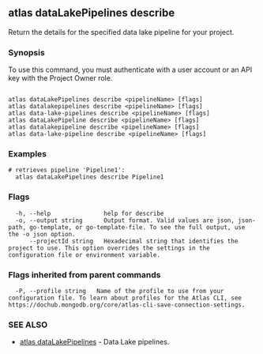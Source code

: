 ## atlas dataLakePipelines describe

Return the details for the specified data lake pipeline for your project.


### Synopsis

To use this command, you must authenticate with a user account or an API key with the Project Owner role.



```

atlas dataLakePipelines describe <pipelineName> [flags]
atlas datalakepipelines describe <pipelineName> [flags]
atlas data-lake-pipelines describe <pipelineName> [flags]
atlas dataLakePipeline describe <pipelineName> [flags]
atlas datalakepipeline describe <pipelineName> [flags]
atlas data-lake-pipeline describe <pipelineName> [flags]
```

### Examples

```
# retrieves pipeline 'Pipeline1':
  atlas dataLakePipelines describe Pipeline1

```


### Flags

```
  -h, --help               help for describe
  -o, --output string      Output format. Valid values are json, json-path, go-template, or go-template-file. To see the full output, use the -o json option.
      --projectId string   Hexadecimal string that identifies the project to use. This option overrides the settings in the configuration file or environment variable.

```


### Flags inherited from parent commands

```
  -P, --profile string   Name of the profile to use from your configuration file. To learn about profiles for the Atlas CLI, see https://dochub.mongodb.org/core/atlas-cli-save-connection-settings.

```

### SEE ALSO


* [atlas dataLakePipelines](atlas_dataLakePipelines.md)	- Data Lake pipelines.



